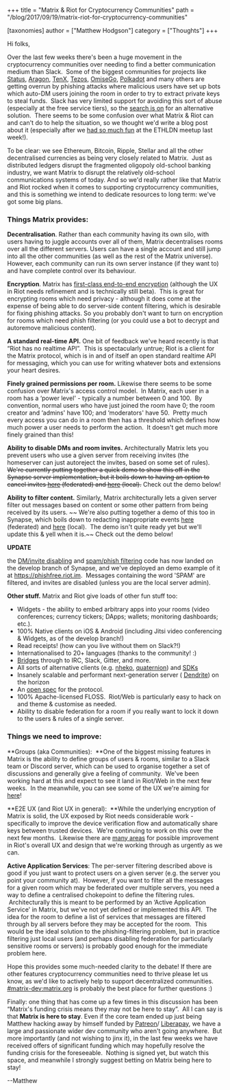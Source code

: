 +++
title = "Matrix & Riot for Cryptocurrency Communities"
path = "/blog/2017/09/19/matrix-riot-for-cryptocurrency-communities"

[taxonomies]
author = ["Matthew Hodgson"]
category = ["Thoughts"]
+++

Hi folks,

Over the last few weeks there's been a huge movement in the cryptocurrency communities over needing to find a better communication medium than Slack.  Some of the biggest communities for projects like <a href="https://status.im">Status</a>, <a href="https://aragon.one">Aragon</a>, <a href="http://www.tenx.tech/">TenX</a>, <a href="https://www.tezos.com/">Tezos</a>, <a href="https://omg.omise.co/">OmiseGo</a>, <a href="http://polkadot.network">Polkadot</a> and many others are getting overrun by phishing attacks where malicious users have set up bots which auto-DM users joining the room in order to try to extract private keys to steal funds.  Slack has very limited support for avoiding this sort of abuse (especially at the free service tiers), so the <a href="https://github.com/aragon/governance/issues/7">search is on</a> for an alternative solution.  There seems to be some confusion over what Matrix & Riot can and can't do to help the situation, so we thought we'd write a blog post about it (especially after we <a href="http://www.trustnodes.com/2017/09/14/matrix-demo-steals-show-ethereum-london-conference-meetup">had so much fun</a> at the ETHLDN meetup last week!).

To be clear: we see Ethereum, Bitcoin, Ripple, Stellar and all the other decentralised currencies as being very closely related to Matrix.  Just as distributed ledgers disrupt the fragmented oligopoly old-school banking industry, we want Matrix to disrupt the relatively old-school communications systems of today. And so we'd really rather like that Matrix and Riot rocked when it comes to supporting cryptocurrency communities, and this is something we intend to dedicate resources to long term: we've got some big plans.

### Things Matrix provides:

**Decentralisation**. Rather than each community having its own silo, with users having to juggle accounts over all of them, Matrix decentralises rooms over all the different servers. Users can have a single account and still jump into all the other communities (as well as the rest of the Matrix universe). However, each community can run its own server instance (if they want to) and have complete control over its behaviour.

**Encryption**. Matrix has <a href="/blog/2016/11/21/matrixs-olm-end-to-end-encryption-security-assessment-released-and-implemented-cross-platform-on-riot-at-last/">first-class end-to-end encryption</a> (although the UX in Riot needs refinement and is technically still beta).  This is great for encrypting rooms which need privacy - although it does come at the expense of being able to do server-side content filtering, which is desirable for fixing phishing attacks. So you probably don't want to turn on encryption for rooms which need phish filtering (or you could use a bot to decrypt and autoremove malicious content).

**A standard real-time API.** One bit of feedback we've heard recently is that “Riot has no realtime API”.  This is spectacularly untrue; Riot is a client for the Matrix protocol, which is in and of itself an open standard realtime API for messaging, which you can use for writing whatever bots and extensions your heart desires.

**Finely grained permissions per room.** Likewise there seems to be some confusion over Matrix's access control model.  In Matrix, each user in a room has a ‘power level' - typically a number between 0 and 100.  By convention, normal users who have just joined the room have 0; the room creator and ‘admins' have 100; and ‘moderators' have 50.  Pretty much every access you can do in a room then has a threshold which defines how much power a user needs to perform the action.  It doesn't get much more finely grained than this!

**Ability to disable DMs and room invites.** Architecturally Matrix lets you prevent users who use a given server from receiving invites (the homeserver can just autoreject the invites, based on some set of rules). ~~We're currently putting together a quick demo to show this off in the Synapse server implementation, but it boils down to having an option to cancel invites <a href="https://github.com/matrix-org/synapse/blob/5a7f561a9bff5163ce7fce719eea083cdd0eabd9/synapse/handlers/federation.py#L1066">here</a> (federated) and <a href="https://github.com/matrix-org/synapse/blob/e5ae386ea4112ec91b47de339a3c8a4e034898c0/synapse/handlers/room_member.py#L243">here</a> (local).~~
 Check out the demo below!

**Ability to filter content.** Similarly, Matrix architecturally lets a given server filter out messages based on content or some other pattern from being received by its users. ~~ We're also putting together a demo of this too in Synapse, which boils down to redacting inappropriate events <a href="https://github.com/matrix-org/synapse/blob/e5ae386ea4112ec91b47de339a3c8a4e034898c0/synapse/federation/federation_base.py#L119">here</a> (federated) and <a href="https://github.com/matrix-org/synapse/blob/e5ae386ea4112ec91b47de339a3c8a4e034898c0/synapse/handlers/message.py#L239">here</a> (local).  The demo isn't quite ready yet but we'll update this & yell when it is.~~
 Check out the demo below!

<strong>UPDATE</strong>

the <a href="https://github.com/matrix-org/synapse/pull/2457">DM/invite disabling</a> and <a href="https://github.com/matrix-org/synapse/pull/2456">spam/phish filtering</a> code has now landed on the develop branch of Synapse, and we've deployed an demo example of it at <a href="https://phishfree.riot.im">https://phishfree.riot.im</a>.  Messages containing the word 'SPAM' are filtered, and invites are disabled (unless you are the local server admin).
  
**Other stuff.** Matrix and Riot give loads of other fun stuff too:

<ul>
 	<li style="font-weight: 400;">Widgets - the ability to embed arbitrary apps into your rooms (video conferences; currency tickers; DApps; wallets; monitoring dashboards; etc.).
</li>
 	<li style="font-weight: 400;">100% Native clients on iOS & Android (including Jitsi video conferencing & Widgets, as of the develop branch!)
</li>
 	<li style="font-weight: 400;">Read receipts! (how can you live without them on Slack?!)
</li>
 	<li style="font-weight: 400;">Internationalised to 20+ languages (thanks to the community! :)
</li>
 	<li style="font-weight: 400;"><a href="/blog/2017/03/11/how-do-i-bridge-thee-let-me-count-the-ways/">Bridges</a> through to IRC, Slack, Gitter, and more.
</li>
 	<li style="font-weight: 400;">All sorts of alternative clients (e.g. <a href="https://github.com/mujx/nheko">nheko</a>, <a href="https://github.com/QMatrixClient/Quaternion">quaternion</a>) and <a href="/docs/projects/try-matrix-now.html">SDKs</a></li>
 	<li style="font-weight: 400;">Insanely scalable and performant next-generation server (
<a href="https://github.com/matrix-org/dendrite">Dendrite</a>) on the horizon
</li>
 	<li style="font-weight: 400;">An <a href="/docs/spec">open spec</a> for the protocol.
</li>
 	<li style="font-weight: 400;">100% Apache-licensed FLOSS.  Riot/Web is particularly easy to hack on and theme & customise as needed.
</li>
 	<li style="font-weight: 400;">Ability to disable federation for a room if you really want to lock it down to the users & rules of a single server.
</li>
</ul>

### Things we need to improve:

**Groups (aka Communities):  **One of the biggest missing features in Matrix is the ability to define groups of users & rooms, similar to a Slack team or Discord server, which can be used to organise together a set of discussions and generally give a feeling of community.  We've been working hard at this and expect to see it land in Riot/Web in the next few weeks.  In the meanwhile, you can see some of the UX we're aiming for <a href="https://docs.google.com/document/d/1wv78GqgG59CLjIKPi7GGkdqI6KOeQUBl9Bnf-uA-Kc0/edit#heading=h.xravd1v7n60m">here</a>!


**E2E UX (and Riot UX in general):  **While the underlying encryption of Matrix is solid, the UX exposed by Riot needs considerable work - specifically to improve the device verification flow and automatically share keys between trusted devices.  We're continuing to work on this over the next few months.  Likewise there are <a href="https://github.com/vector-im/riot-web/issues/2984">many areas</a> for possible improvement in Riot's overall UX and design that we're working through as urgently as we can.


**Active Application Services**: The per-server filtering described above is good if you just want to protect users on a given server (e.g. the server you point your community at).  However, if you want to filter all the messages for a given room which may be federated over multiple servers, you need a way to define a centralised chokepoint to define the filtering rules.  Architecturally this is meant to be performed by an ‘Active Application Service' in Matrix, but we've not yet defined or implemented this API.  The idea for the room to define a list of services that messages are filtered through by all servers before they may be accepted for the room.  This would be the ideal solution to the phishing-filtering problem, but in practice filtering just local users (and perhaps disabling federation for particularly sensitive rooms or servers) is probably good enough for the immediate problem here.


Hope this provides some much-needed clarity to the debate! If there are other features cryptocurrency communities need to thrive please let us know, as we'd like to actively help to support decentralized communities.  
<a href="https://matrix.to/#/#matrix-dev:matrix.org">#matrix-dev:matrix.org</a> is probably the best place for further questions :)


Finally: one thing that has come up a few times in this discussion has been “Matrix's funding crisis means they may not be here to stay”.  All I can say is that 
**Matrix is here to stay**. Even if the core team ended up just being Matthew hacking away by himself funded by <a href="https://patreon.com/matrixdotorg">Patreon</a>/
<a href="https://liberapay.com/matrixdotorg">Liberapay</a>, we have a large and passionate wider dev community who aren't going anywhere.  But more importantly (and not wishing to jinx it), in the last few weeks we have received offers of significant funding which may hopefully resolve the funding crisis for the foreseeable.  Nothing is signed yet, but watch this space, and meanwhile I strongly suggest betting on Matrix being here to stay!


--Matthew
